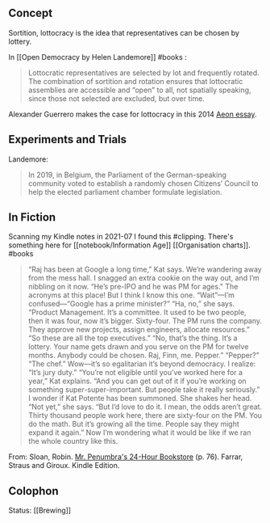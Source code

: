 
## Concept
Sortition, lottocracy is the idea that representatives can be chosen by lottery. 

In [[Open Democracy by Helen Landemore]] #books : 
>Lottocratic representatives are selected by lot and frequently rotated. The combination of sortition and rotation ensures that lottocratic assemblies are accessible and “open” to all, not spatially speaking, since those not selected are excluded, but over time.

Alexander Guerrero makes the case for lottocracy in this 2014 [Aeon essay](https://aeon.co/essays/forget-voting-it-s-time-to-start-choosing-our-leaders-by-lottery).

## Experiments and Trials
Landemore:  
>In 2019, in Belgium, the Parliament of the German-speaking community voted to establish a randomly chosen Citizens’ Council to help the elected parliament chamber formulate legislation. 

## In Fiction
Scanning my Kindle notes in 2021-07 I found this #clipping. There's something here for [[notebook/Information Age]] [[Organisation charts]]. #books 

> “Raj has been at Google a long time,” Kat says. 
> We’re wandering away from the mess hall. I snagged an extra cookie on the way out, and I’m nibbling on it now. “He’s pre-IPO and he was PM for ages."
> The acronyms at this place! But I think I know this one. “Wait”—I’m confused—“Google has a prime minister?” 
> “Ha, no,” she says. “Product Management. It’s a committee. It used to be two people, then it was four, now it’s bigger. Sixty-four. The PM runs the company. They approve new projects, assign engineers, allocate resources.” 
> “So these are all the top executives.” “No, that’s the thing. It’s a lottery. Your name gets drawn and you serve on the PM for twelve months. Anybody could be chosen. Raj, Finn, me. Pepper.” 
> “Pepper?” 
> “The chef.” 
> Wow—it’s so egalitarian it’s beyond democracy. 
> I realize: “It’s jury duty.” 
> “You’re not eligible until you’ve worked here for a year,” Kat explains. “And you can get out of it if you’re working on something super-super-important. But people take it really seriously.” 
> I wonder if Kat Potente has been summoned. 
> She shakes her head. “Not yet,” she says. “But I’d love to do it. I mean, the odds aren’t great. Thirty thousand people work here, there are sixty-four on the PM. You do the math. But it’s growing all the time. People say they might expand it again.” 
> Now I’m wondering what it would be like if we ran the whole country like this.

From: Sloan, Robin. [Mr. Penumbra's 24-Hour Bookstore](https://www.goodreads.com/book/show/13538873-mr-penumbra-s-24-hour-bookstore) (p. 76). Farrar, Straus and Giroux. Kindle Edition. 

## Colophon
Status: [[Brewing]]
